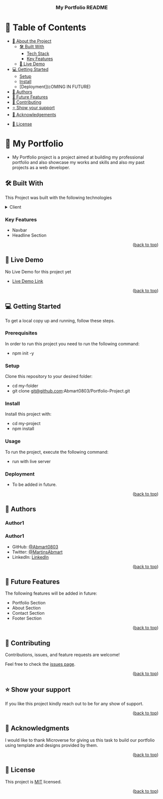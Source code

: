 <a name="readme-top"></a>

<div align="center">

 <br/>

  <h3><b>My Portfolio README </b></h3>

</div>

<!-- TABLE OF CONTENTS -->

# 📗 Table of Contents

- [📖 About the Project](#about-project)
  - [🛠 Built With](#built-with)
    - [Tech Stack](#tech-stack)
    - [Key Features](#key-features)
  - [🚀 Live Demo](#live-demo)
- [💻 Getting Started](#getting-started)
  - [Setup](#setup)
  <!-- - [Prerequisites](#prerequisites) -->
  - [Install](#install)
    <!-- - [Usage](#usage) -->
    <!-- - [Run tests](#run-tests) -->
  - [Deployment](cOMING IN FUTURE)
- [👥 Authors](#authors)
- [🔭 Future Features](#future-features)
- [🤝 Contributing](#contributing)
- [⭐️ Show your support](#support)
- [🙏 Acknowledgements](#acknowledgements)
<!-- - [❓ FAQ](#faq) -->
- [📝 License](#license)

# 📰 My Portfolio <a name="about-project"></a>

- My Portfolio project is a project aimed at building my professional portfolio and also showcase my works and skills and also my past projects as a web developer.

## 🛠 Built With <a name="built-with"></a>

This Project was built with the following technologies

<details>
  <summary>Client</summary>
  <ul>
    <li><a href="">HTML</a></li>
    <li><a href="">CSS</a></li>
  </ul>
</details>

### Key Features <a name="key-features"></a>

- Navbar
- Headline Section


<p align="right">(<a href="#readme-top">back to top</a>)</p>

## 🚀 Live Demo <a name="live-demo"></a>

No Live Demo for this project yet

- [Live Demo Link](https://github.com/Abmart0803/Portfolio-Project)


<p align="right">(<a href="#readme-top">back to top</a>)</p>

## 💻 Getting Started <a name="getting-started"></a>

To get a local copy up and running, follow these steps.

### Prerequisites

In order to run this project you need to run the following command:

- npm init -y

### Setup

Clone this repository to your desired folder:

- cd my-folder
- git clone git@github.com:Abmart0803/Portfolio-Project.git

### Install

Install this project with:

- cd my-project
- npm install

### Usage

To run the project, execute the following command:

- run with live server

### Deployment

- To be added in future.

<p align="right">(<a href="#readme-top">back to top</a>)</p>

## 👥 Authors <a name="authors"></a>

### Author1

### Author1

- GitHub: [@Abmart0803](https://github.com/Abmart0803)
- Twitter: [@MartinsAbmart](https://twitter.com/MartinsAbmart)
- LinkedIn: [LinkedIn](https://www.linkedin.com/in/abmartcodingworld/)

<p align="right">(<a href="#readme-top">back to top</a>)</p>

## 🔭 Future Features <a name="future-features"></a>

The following features  will be added in future:

- Portfolio Section
- About Section
- Contact Section
- Footer Section

<p align="right">(<a href="#readme-top">back to top</a>)</p>

## 🤝 Contributing <a name="contributing"></a>

Contributions, issues, and feature requests are welcome!

Feel free to check the [issues page](../../issues/).

<p align="right">(<a href="#readme-top">back to top</a>)</p>

## ⭐️ Show your support <a name="support"></a>

If you like this project kindly reach out to be for any show of support.

<p align="right">(<a href="#readme-top">back to top</a>)</p>

## 🙏 Acknowledgments <a name="acknowledgements"></a>

I would like to thank Microverse for giving us this task to build our portfolio using template and designs provided by them.

<p align="right">(<a href="#readme-top">back to top</a>)</p>

## 📝 License <a name="license"></a>

This project is [MIT](./LICENSE) licensed.

<p align="right">(<a href="#readme-top">back to top</a>)</p>